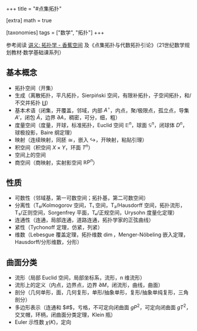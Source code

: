 +++
title = "#点集拓扑"

[extra]
math = true

[taxonomies]
tags = ["数学", "拓扑"]
+++

参考阅读 [讲义: 拓扑学 - 香蕉空间](https://www.bananaspace.org/wiki/%E8%AE%B2%E4%B9%89:%E6%8B%93%E6%89%91%E5%AD%A6) 及《点集拓扑与代数拓扑引论》（21世纪数学规划教材·数学基础课系列）

## 基本概念
- 拓扑空间（开集）
- 生成（离散拓扑，平凡拓扑，Sierpiński 空间，有限补拓扑，子空间拓扑，和/不交并拓扑 $\coprod$）
- 基本术语（闭集，开覆盖，邻域，内部 $A^{\circ}$，内点，聚/极限点，孤立点，导集 $A'$，闭包 $\bar{A}$，边界 $\partial A$，稠密，可分，细，粗）
- 度量空间（度量，开球，标准拓扑，Euclid 空间 $\mathbb{E}^n$，球面 $\mathbb{S}^n$，闭球体 $D^n$，球极投影，Baire 纲定理）
- 映射（连续映射，同胚 $\cong$，嵌入 $\hookrightarrow$，开映射，粘贴引理）
- 积空间（积空间 $X\times Y$，环面 $T^n$）
- 空间上的空间
- 商空间（商映射，实射影空间 $\operatorname{\mathbb{R}P}^n$）

## 性质
- 可数性（邻域基，第一可数空间；拓扑基，第二可数空间）
- 分离性（T₀/Kolmogorov 空间，T₁ 空间，T₂/Hausdorff 空间，拓扑流形，T₃/正则空间，Sorgenfrey 平面，T₄/正规空间，Urysohn 度量化定理）
- 连通性（连通，局部连通，道路连通，拓扑学家的正弦曲线）
- 紧性（Tychonoff 定理，仿紧，列紧）
- 维数（Lebesgue 覆盖定理，拓扑维数 $\dim$，Menger-Nöbeling 嵌入定理，Hausdorff/分形维数，分形）

## 曲面分类
- 流形（局部 Euclid 空间，局部坐标系，流形，n 维流形）
- 流形上的定义（内点，边界点，边界 $\partial M$，闭流形，曲线，曲面）
- 剖分（几何单形，面，几何复形，单形/抽象单形，复形/抽象单纯复形，三角剖分）
- 多边形表示（连通和 $#$，亏格，不可定向闭曲面 $gP^2$，可定向闭曲面 $gT^2$，交叉帽，环柄，闭曲面分类定理，Klein 瓶）
- Euler 示性数 $\chi(K)$，定向
